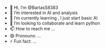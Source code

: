 - 👋 Hi, I’m @BartasS8383
- 👀 I’m interested in AI and analysis 
- 🌱 I’m currently learning , I just start basic AI 
- 💞️ I’m looking to collaborate and learn python 
- 📫 How to reach me ...
- 😄 Pronouns: ...
- ⚡ Fun fact: ...

<!---
BartasS8383/BartasS8383 is a ✨ special ✨ repository because its `README.md` (this file) appears on your GitHub profile.
You can click the Preview link to take a look at your changes.
--->
